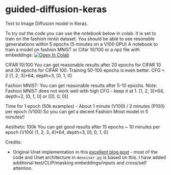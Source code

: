 # guided-diffusion-keras

Text to Image Diffusion model in Keras.


To try out the code you can use the notebook below in colab. It is set to train on the fashion mnist dataset.
You should be able to see resonable generatations within 5 epochs (5 minutes on a V100 GPU)
A notebook to train a model on fashion MNIST or Cifar 10/100 or a npz file with embeddings:
[![Open In Colab](https://colab.research.google.com/assets/colab-badge.svg)](https://colab.research.google.com/drive/1EoGdyZTGVeOrEnieWyzjItusBSes_1Ef?usp=sharing)

CIFAR 10/100
You can get reasonable results after 20 epochs for CIFAR 10 and 30 epochs for CIFAR 100.
Training 50-100 epochs is even better.
CFG = 2
[1, 2, 3]*64, depth=3, [0, 1, 0]


Fashion MNIST:
You can get reasonable results after 5-10 epochs.
Note: Fashion MNIST does not work well with high CFG - keep it at 1.
[1, 2, 3]*64, depth=2, [0, 1, 0] or [[0, 0, 0]]

Time for 1 epoch (50k examples) - About 1 minute (V100) / 2 minutes (P100) per epoch (V100)
So you can get a decent Fashion Mnist model in 5 minutes!!

Aesthetic 100k
You can get good results after 15 epochs
~ 10 minutes per epoch (V100)
[1, 2, 3, 4]*64, depth=3, [0, 0, 1, 0]

Credits:

- Original Unet implementation in this [excellent blog post](https://keras.io/examples/generative/ddim/) - most of the code and Unet architecture in `denoiser.py` is based on this. I have added 
additional text/CLIP/masking embeddings/inputs and cross/self attention.


